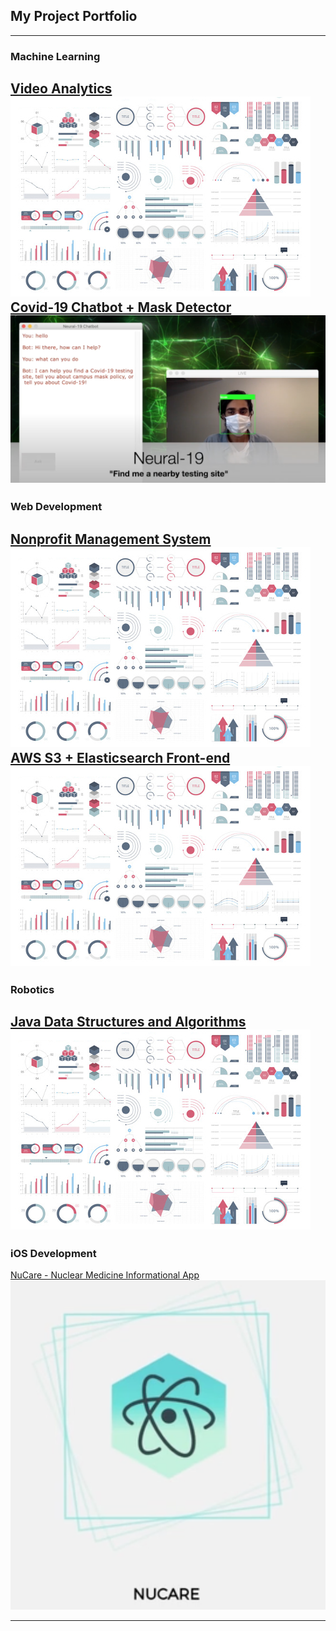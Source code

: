 ## My Project Portfolio

---

### Machine Learning
[Video Analytics](/pdf/sample_presentation.pdf)
<img src="images/dummy_thumbnail.jpg?raw=true"/> <br>
[Covid-19 Chatbot + Mask Detector](/pdf/sample_presentation.pdf)
<img src="images/thumbnail.png?raw=true"/>
---
### Web Development
[Nonprofit Management System](http://example.com/)
<img src="images/dummy_thumbnail.jpg?raw=true"/> <br>
[AWS S3 + Elasticsearch Front-end](http://example.com/)
<img src="images/dummy_thumbnail.jpg?raw=true"/>
---
### Robotics
[Java Data Structures and Algorithms](http://example.com/)
<img src="images/dummy_thumbnail.jpg?raw=true"/>
---
### iOS Development
[NuCare - Nuclear Medicine Informational App](/nucare)
<img src="images/NuCare_Logo.png?raw=true"/>

---

